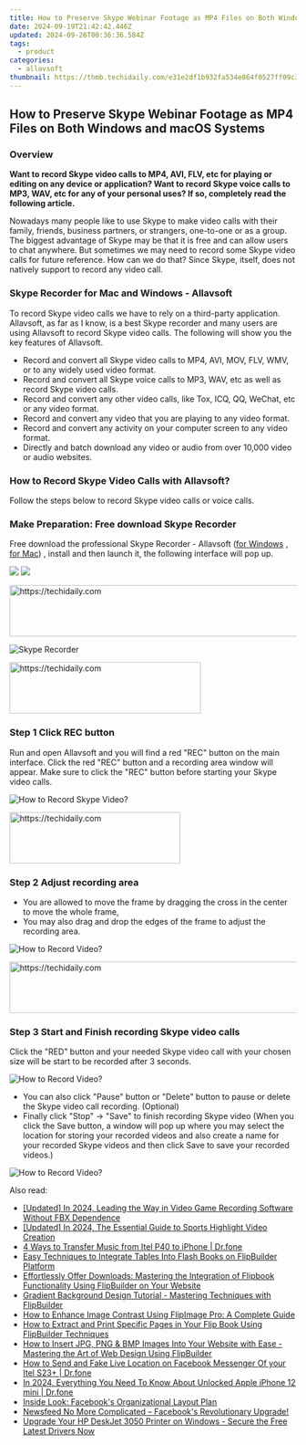 ```yaml
---
title: How to Preserve Skype Webinar Footage as MP4 Files on Both Windows and macOS Systems
date: 2024-09-19T21:42:42.446Z
updated: 2024-09-26T00:36:36.584Z
tags:
  - product
categories:
  - allavsoft
thumbnail: https://thmb.techidaily.com/e31e2df1b932fa534e864f0527ff09c3f70b9b1af5b4d099ffd7c19407e1d66e.png
---
```


## How to Preserve Skype Webinar Footage as MP4 Files on Both Windows and macOS Systems

### Overview

**Want to record Skype video calls to MP4, AVI, FLV, etc for playing or editing on any device or application? Want to record Skype voice calls to MP3, WAV, etc for any of your personal uses? If so, completely read the following article.**

Nowadays many people like to use Skype to make video calls with their family, friends, business partners, or strangers, one-to-one or as a group. The biggest advantage of Skype may be that it is free and can allow users to chat anywhere. But sometimes we may need to record some Skype video calls for future reference. How can we do that? Since Skype, itself, does not natively support to record any video call.

### Skype Recorder for Mac and Windows - Allavsoft

To record Skype video calls we have to rely on a third-party application. Allavsoft, as far as I know, is a best Skype recorder and many users are using Allavsoft to record Skype video calls. The following will show you the key features of Allavsoft.

* Record and convert all Skype video calls to MP4, AVI, MOV, FLV, WMV, or to any widely used video format.
* Record and convert all Skype voice calls to MP3, WAV, etc as well as record Skype video calls.
* Record and convert any other video calls, like Tox, ICQ, QQ, WeChat, etc or any video format.
* Record and convert any video that you are playing to any video format.
* Record and convert any activity on your computer screen to any video format.
* Directly and batch download any video or audio from over 10,000 video or audio websites.

### How to Record Skype Video Calls with Allavsoft?

Follow the steps below to record Skype video calls or voice calls.

### Make Preparation: Free download Skype Recorder

Free download the professional Skype Recorder - Allavsoft ([for Windows](https://tools.techidaily.com/allavsoft/products/) , [for Mac](https://tools.techidaily.com/allavsoft/products/)) , install and then launch it, the following interface will pop up.

[![](https://www.allavsoft.com/how-to/../images/how-to/free-download-win.jpg)](https://tools.techidaily.com/allavsoft/products/) [![](https://www.allavsoft.com/how-to/../images/how-to/free-download-mac.jpg)](https://tools.techidaily.com/allavsoft/products/)

<!-- affiliate ads begin -->
<a href="https://appsumo.8odi.net/c/5597632/2100541/7443" target="_top" id="2100541">
  <img src="//a.impactradius-go.com/display-ad/7443-2100541" border="0" alt="https://techidaily.com" width="728" height="90"/>
</a>
<img height="0" width="0" src="https://appsumo.8odi.net/i/5597632/2100541/7443" style="position:absolute;visibility:hidden;" border="0" />
<!-- affiliate ads end -->

![Skype Recorder](https://www.allavsoft.com/how-to/../images/allavsoft/screen-shot-600.jpg)

<!-- affiliate ads begin -->
<a href="https://aligracehair.sjv.io/c/5597632/2135372/19272" target="_top" id="2135372">
  <img src="//a.impactradius-go.com/display-ad/19272-2135372" border="0" alt="https://techidaily.com" width="336" height="90"/>
</a>
<img height="0" width="0" src="https://aligracehair.sjv.io/i/5597632/2135372/19272" style="position:absolute;visibility:hidden;" border="0" />
<!-- affiliate ads end -->

### Step 1 Click REC button

Run and open Allavsoft and you will find a red "REC" button on the main interface. Click the red "REC" button and a recording area window will appear. Make sure to click the "REC" button before starting your Skype video calls.

![How to Record Skype Video?](https://www.allavsoft.com/how-to/../images/how-to/record-skype-video-calls/click-rec-to-record-videos.jpg)

<!-- affiliate ads begin -->
<a href="https://aligracehair.sjv.io/c/5597632/1934254/19272" target="_top" id="1934254">
  <img src="//a.impactradius-go.com/display-ad/19272-1934254" border="0" alt="https://techidaily.com" width="300" height="90"/>
</a>
<img height="0" width="0" src="https://aligracehair.sjv.io/i/5597632/1934254/19272" style="position:absolute;visibility:hidden;" border="0" />
<!-- affiliate ads end -->

### Step 2 Adjust recording area

* You are allowed to move the frame by dragging the cross in the center to move the whole frame,
* You may also drag and drop the edges of the frame to adjust the recording area.

![How to Record Video?](https://www.allavsoft.com/how-to/../images/how-to/record-skype-video-calls/move-adjust-the-recording-frame.jpg)

<!-- affiliate ads begin -->
<a href="https://appsumo.8odi.net/c/5597632/2144281/7443" target="_top" id="2144281">
  <img src="//a.impactradius-go.com/display-ad/7443-2144281" border="0" alt="https://techidaily.com" width="728" height="90"/>
</a>
<img height="0" width="0" src="https://appsumo.8odi.net/i/5597632/2144281/7443" style="position:absolute;visibility:hidden;" border="0" />
<!-- affiliate ads end -->

### Step 3 Start and Finish recording Skype video calls

Click the "RED" button and your needed Skype video call with your chosen size will be start to be recorded after 3 seconds.

![How to Record Video?](https://www.allavsoft.com/how-to/../images/how-to/record-skype-video-calls/click-REC.jpg)

* You can also click "Pause" button or "Delete" button to pause or delete the Skype video call recording. (Optional)
* Finally click "Stop" -> "Save" to finish recording Skype video (When you click the Save button, a window will pop up where you may select the location for storing your recorded videos and also create a name for your recorded Skype videos and then click Save to save your recorded videos.)

![How to Record Video?](https://www.allavsoft.com/how-to/../images/how-to/record-skype-video-calls/click-stop-save-to-finish-recording.jpg)

<ins class="adsbygoogle"
     style="display:block"
     data-ad-format="autorelaxed"
     data-ad-client="ca-pub-7571918770474297"
     data-ad-slot="1223367746"></ins>

<ins class="adsbygoogle"
     style="display:block"
     data-ad-client="ca-pub-7571918770474297"
     data-ad-slot="8358498916"
     data-ad-format="auto"
     data-full-width-responsive="true"></ins>

<span class="atpl-alsoreadstyle">Also read:</span>
<div><ul>
<li><a href="https://visual-screen-recording.techidaily.com/updated-in-2024-leading-the-way-in-video-game-recording-software-without-fbx-dependence/"><u>[Updated] In 2024, Leading the Way in Video Game Recording Software Without FBX Dependence</u></a></li>
<li><a href="https://youtube-blog.techidaily.com/ed-in-2024-the-essential-guide-to-sports-highlight-video-creation/"><u>[Updated] In 2024, The Essential Guide to Sports Highlight Video Creation</u></a></li>
<li><a href="https://blog-min.techidaily.com/4-ways-to-transfer-music-from-itel-p40-to-iphone-drfone-by-drfone-transfer-from-android-transfer-from-android/"><u>4 Ways to Transfer Music from Itel P40 to iPhone | Dr.fone</u></a></li>
<li><a href="https://win-unique.techidaily.com/easy-techniques-to-integrate-tables-into-flash-books-on-flipbuilder-platform/"><u>Easy Techniques to Integrate Tables Into Flash Books on FlipBuilder Platform</u></a></li>
<li><a href="https://win-unique.techidaily.com/effortlessly-offer-downloads-mastering-the-integration-of-flipbook-functionality-using-flipbuilder-on-your-website/"><u>Effortlessly Offer Downloads: Mastering the Integration of Flipbook Functionality Using FlipBuilder on Your Website</u></a></li>
<li><a href="https://win-unique.techidaily.com/gradient-background-design-tutorial-mastering-techniques-with-flipbuilder/"><u>Gradient Background Design Tutorial - Mastering Techniques with FlipBuilder</u></a></li>
<li><a href="https://win-unique.techidaily.com/how-to-enhance-image-contrast-using-flipimage-pro-a-complete-guide/"><u>How to Enhance Image Contrast Using FlipImage Pro: A Complete Guide</u></a></li>
<li><a href="https://win-unique.techidaily.com/how-to-extract-and-print-specific-pages-in-your-flip-book-using-flipbuilder-techniques/"><u>How to Extract and Print Specific Pages in Your Flip Book Using FlipBuilder Techniques</u></a></li>
<li><a href="https://win-unique.techidaily.com/how-to-insert-jpg-png-and-bmp-images-into-your-website-with-ease-mastering-the-art-of-web-design-using-flipbuilder/"><u>How to Insert JPG, PNG & BMP Images Into Your Website with Ease - Mastering the Art of Web Design Using FlipBuilder</u></a></li>
<li><a href="https://review-topics.techidaily.com/how-to-send-and-fake-live-location-on-facebook-messenger-of-your-itel-s23plus-drfone-by-drfone-virtual-android/"><u>How to Send and Fake Live Location on Facebook Messenger Of your Itel S23+ | Dr.fone</u></a></li>
<li><a href="https://iphone-unlock.techidaily.com/in-2024-everything-you-need-to-know-about-unlocked-apple-iphone-12-mini-drfone-by-drfone-ios/"><u>In 2024, Everything You Need To Know About Unlocked Apple iPhone 12 mini | Dr.fone</u></a></li>
<li><a href="https://facebook.techidaily.com/inside-look-facebooks-organizational-layout-plan/"><u>Inside Look: Facebook's Organizational Layout Plan</u></a></li>
<li><a href="https://facebook.techidaily.com/1719152494885-newsfeed-no-more-complicated-facebooks-revolutionary-upgrade/"><u>Newsfeed No More Complicated – Facebook's Revolutionary Upgrade!</u></a></li>
<li><a href="https://driver-download.techidaily.com/upgrade-your-hp-deskjet-3050-printer-on-windows-secure-the-free-latest-drivers-now/"><u>Upgrade Your HP DeskJet 3050 Printer on Windows - Secure the Free Latest Drivers Now</u></a></li>
</ul></div>

